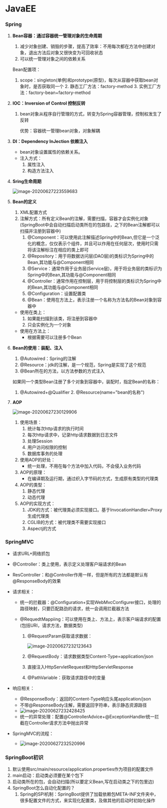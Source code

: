# JavaEE

### Spring

1. **Bean容器：通过容器统一管理对象的生命周期**

   1. 减少对象创建、销毁的步骤，提高了效率：不用每次都在方法中创建对象，退出方法后对象又很快变为可回收状态
   2. 可以统一管理对象之间的依赖关系

   Bean配置项：

   	1. scope：singleton(单例)和prototype(原型)，每次从容器中获取bean对象时，是否获取同一个
    	2. 静态工厂方法：factory-method
    	3. 实例工厂方法：factory-bean+factory-method

2. **IOC：Inversion of Control 控制反转**

   1. bean对象从程序自行管理的方式，转变为Spring容器管理，控制权发生了反转

      优势：容器统一管理bean对象，对象解耦

3. **DI：Dependency InJection 依赖注入**

   * bean对象设置属性的依赖关系。
   * 注入方式：
     1. 属性注入
     2. 构造方法注入

4. **Sring生命周期**

   ![image-20200627223559683](C:\Users\apple\AppData\Roaming\Typora\typora-user-images\image-20200627223559683.png)

5. **Bean的定义**

   1. XML配置方式
   2. 注解方式：所有定义Bean的注解，需要扫描，容器才会实例化对象(SpringBoot中会自动扫描启动类所在的包路径，之下的Bean注解都可以扫描并注册到容器中)
      1. @Component：可以使用此注解描述Spring中的Bean,但它是一个泛化的概念，仅仅表示个组件，并且可以作用在任何层次，使用时只需将该注解标注在相应的类上即可
      2. @Repository：用于将数据访问层(DAO层)的类标识为Spring中的Bean,其功能与@Component相同
      3. @Service：通常作用于业务层(Service层)，用于将业务层的类标识为Spring中的Bean,其功能与@Component相同
      4. @Controller：通常作用在控制层，用于将控制层的类标识为Spring中的Bean,其功能与@Component相同
      5. @Configuration：设置配置类
      6. @Bean：使用在方法上，表示注册一个名称为方法名的Bean对象到容器中

   * 使用在类上：
     1. 如果能扫描到该类，将注册到容器中
     2. 只会实例化为一个对象
   * 使用在方法上：
     * 根据需要可以注册多个Bean

6. **Bean的使用：装配、注入**

   1. @Autowired：Spring的注解
   2. @Resource：jdk的注解，是一个规范，Spring是实现了这个规范
   3. @Bean所在的方法，以方法参数的方式注入

   如果同一个类型Bean注册了多个对象到容器中，装配时，指定Bean的名称：

   	1. @Autowired+@Qualifier
    	2. @Resource(name="bean的名称")

7. **AOP**

   ![image-20200627230129906](C:\Users\apple\AppData\Roaming\Typora\typora-user-images\image-20200627230129906.png)

   1. 使用场景：
      1. 统计每次http请求的执行时间
      2. 每次http请求中，记录http请求数据到日志文件
      3. 处理Session
      4. 用户访问权限的控制
      5. 数据库事务的处理
   2. 使用AOP的好处：
      * 统一处理，不用在每个方法中加入代码，不会侵入业务代码
   3. AOP的原理：
      * 在编译期及运行期，通过织入字节码的方式，生成原有类型的代理类
   4. AOP的类型：
      1. 静态代理
      2. 动态代理
   5. AOP的实现方式：
      1. JDK的方式：被代理类必须实现接口。基于InvocationHandler+Proxy生成代理类
      2. CGLIB的方式：被代理类不需要实现接口
      3. Aspectj的方式



### SpringMVC

* 请求URL+网络抓包

* @Controller：类上使用，表示定义处理客户端请求的Bean

* ResController：和@Controller作用一样，但是所有的方法都是默认有@ResponseBody的效果

* 请求相关：

  * 统一的拦截器：@Configuration+实现WebMvcConfigurer接口，处理的路径映射，只要匹配路劲的请求，统一会调用拦截器方法

  * @RequedtMappiing：可以使用在类上、方法上，表示客户端请求的配置(包括URI，请求方法，数据类型)

    1. @RequestParam获取请求数据：

       ![image-20200627232123643](C:\Users\apple\AppData\Roaming\Typora\typora-user-images\image-20200627232123643.png)

    2. @RequestBody：请求数据类型Content-Type=application/json

    3. 直接注入HttpServletRequest和HttpServletResponse

    4. @PathVariable：获取请求路径中的变量

* 响应相关：

  * @ResponseBody：返回的Content-Type响应头尾application/json
  * 不带@ResponseBody注解，需要返回字符串，表示静态资源路径
  * ![image-20200627232428425](C:\Users\apple\AppData\Roaming\Typora\typora-user-images\image-20200627232428425.png)
  * 统一的异常处理：配置@ControllerAdvice+@ExceptionHandler统一拦截在Controller请求方法中抛出异常

* SpringMVC的流程：

  * ![image-20200627232520996](C:\Users\apple\AppData\Roaming\Typora\typora-user-images\image-20200627232520996.png)

### SpringBoot初识

1. 默认使用src/main/resource/application.properties作为项目的配置文件
2. main启动：启动类必须要在某个包下
3. 启动类所在的包，会自动扫描(所以要定义Bean,写在启动类之下的包里边)
4. SpringBoot怎么自动化配置的？
   1. Spring的SPI机制：SpringBoot提供了加载依赖包META-INF文件夹中，很多配置文件的方式，来实现化配置类，及做其他的启动时初始化操作